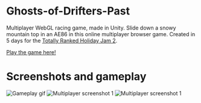 # Ghosts-of-Drifters-Past
Multiplayer WebGL racing game, made in Unity.
Slide down a snowy mountain top in an AE86 in this online multiplayer browser game. Created in 5 days for the [Totally Ranked Holiday Jam 2](https://itch.io/jam/totally-ranked-jam-2).

[Play the game here!](https://tylr.itch.io/ghosts-of-drifters-past)

# Screenshots and gameplay
![Gameplay gif](https://media3.giphy.com/media/OdTg6xGlWV0C8PBNg6/giphy.gif)
![Multiplayer screenshot 1](https://i.imgur.com/e6NO2rB.png)
![Multiplayer screenshot 1](https://i.imgur.com/2wkX144.png)
